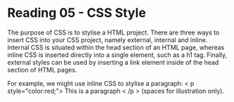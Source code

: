 # Reading 05 - CSS Style

The purpose of CSS is to stylise a HTML project. There are three ways to insert CSS into your CSS project, namely external, internal and inline. Internal CSS is situated within the head section of an HTML page, whereas inline CSS is inserted directly into a single element, such as a h1 tag. Finally, external styles can be used by inserting a link element inside of the head section of HTML pages. 

For example, we might use inline CSS to stylise a paragraph: < p style="color:red;"> This is a paragraph < /p > (spaces for illustration only).